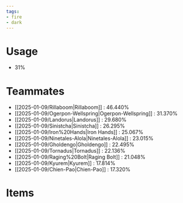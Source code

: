 ```yaml
---
tags:
- fire
- dark
---
```

# Usage
- 31%
# Teammates
- [[2025-01-09/Rillaboom|Rillaboom]] : 46.440%
- [[2025-01-09/Ogerpon-Wellspring|Ogerpon-Wellspring]] : 31.370%
- [[2025-01-09/Landorus|Landorus]] : 29.680%
- [[2025-01-09/Sinistcha|Sinistcha]] : 26.295%
- [[2025-01-09/Iron%20Hands|Iron Hands]] : 25.067%
- [[2025-01-09/Ninetales-Alola|Ninetales-Alola]] : 23.015%
- [[2025-01-09/Gholdengo|Gholdengo]] : 22.495%
- [[2025-01-09/Tornadus|Tornadus]] : 22.136%
- [[2025-01-09/Raging%20Bolt|Raging Bolt]] : 21.048%
- [[2025-01-09/Kyurem|Kyurem]] : 17.814%
- [[2025-01-09/Chien-Pao|Chien-Pao]] : 17.320%
# Items